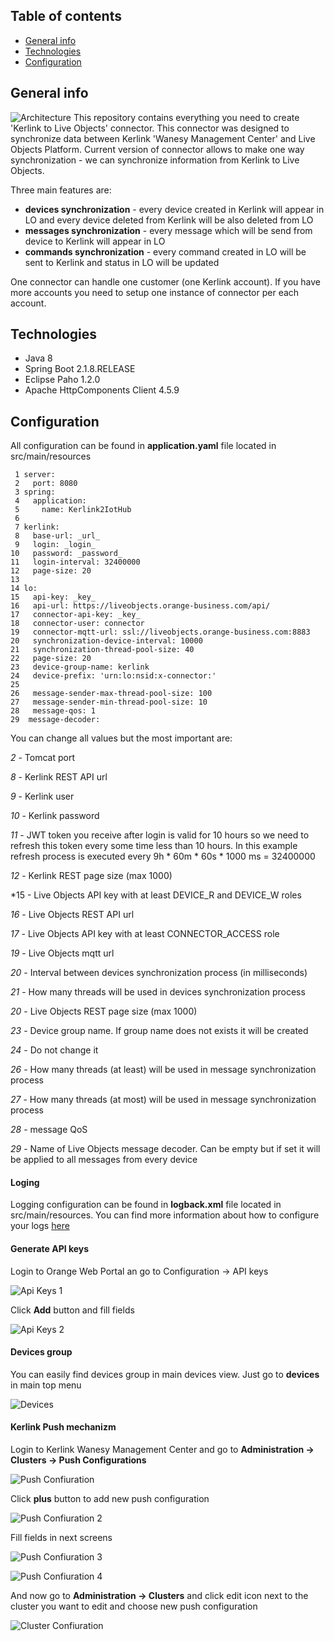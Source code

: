 ## Table of contents
* [General info](#general-info)
* [Technologies](#technologies)
* [Configuration](#configuration)

## General info
![Architecture](/assets/architecture.png)
This repository contains everything you need to create 'Kerlink to Live Objects' connector. This connector was designed to synchronize data between Kerlink 'Wanesy Management Center' and Live Objects Platform. Current version of connector allows to make one way synchronization - we can synchronize information from Kerlink to Live Objects.

Three main features are:
* **devices synchronization** - every device created in Kerlink will appear in LO and every device deleted from Kerlink will be also deleted from LO
* **messages synchronization** - every message which will be send from device to Kerlink will appear in LO
* **commands synchronization** - every command created in LO will be sent to Kerlink and status in LO will be updated

One connector can handle one customer (one Kerlink account). If you have more accounts you need to setup one instance of connector per each account.

## Technologies
* Java 8
* Spring Boot 2.1.8.RELEASE
* Eclipse Paho 1.2.0
* Apache HttpComponents Client 4.5.9

## Configuration
All configuration can be found in **application.yaml** file located in src/main/resources

```
 1 server:
 2   port: 8080
 3 spring:
 4   application:
 5     name: Kerlink2IotHub
 6     
 7 kerlink:
 8   base-url: _url_
 9   login: _login_
10   password: _password_
11   login-interval: 32400000
12   page-size: 20
13   
14 lo:
15   api-key: _key_
16   api-url: https://liveobjects.orange-business.com/api/
17   connector-api-key: _key_
18   connector-user: connector
19   connector-mqtt-url: ssl://liveobjects.orange-business.com:8883
20   synchronization-device-interval: 10000
21   synchronization-thread-pool-size: 40
22   page-size: 20
23   device-group-name: kerlink
24   device-prefix: 'urn:lo:nsid:x-connector:'
25   
26   message-sender-max-thread-pool-size: 100
27   message-sender-min-thread-pool-size: 10
28   message-qos: 1
29  message-decoder: 
```
You can change all values but the most important are:

*2* - Tomcat port

*8* - Kerlink REST API url

*9* -  Kerlink user

*10* -  Kerlink password

*11* -  JWT token you receive after login is valid for 10 hours so we need to refresh this token every some time less than 10 hours. In this example refresh process is executed every 9h * 60m * 60s * 1000 ms = 32400000

*12* - Kerlink REST page size (max 1000)

*15 - Live Objects API key with at least DEVICE\_R and DEVICE\_W roles 

*16* - Live Objects REST API url

*17* - Live Objects API key with at least CONNECTOR_ACCESS role

*19* - Live Objects mqtt url

*20* - Interval between devices synchronization process (in milliseconds)

*21* - How many threads will be used in devices synchronization process

*20* - Live Objects REST page size (max 1000)

*23* - Device group name. If group name does not exists it will be created

*24* - Do not change it

*26* - How many threads (at least) will be used in message synchronization process

*27* - How many threads (at most) will be used in message synchronization process

*28* - message QoS

*29* - Name of Live Objects message decoder. Can be empty but if set it will be applied to all messages from every device

#### Loging
Logging configuration can be found in **logback.xml** file located in src/main/resources. You can find more information about how to configure your logs [here](http://logback.qos.ch/manual/configuration.html) 

#### Generate API keys
Login to Orange Web Portal an go to Configuration -> API keys 

![Api Keys 1](/assets/api_key_1.png) 

Click **Add** button and fill fields

![Api Keys 2](/assets/api_key_2.png)


#### Devices group
You can easily find devices group in main devices view. Just go to **devices** in main top menu

![Devices](/assets/devices.png)

#### Kerlink Push mechanizm
Login to Kerlink Wanesy Management Center and go to **Administration -> Clusters -> Push Configurations**

![Push Confiuration](/assets/push_configuration.png)

Click **plus** button to add new push configuration

![Push Confiuration 2](/assets/push_configuration_2.png)

Fill fields in next screens

![Push Confiuration 3](/assets/push_configuration_3.png)

![Push Confiuration 4](/assets/push_configuration_4.png)

And now go to **Administration -> Clusters** and click edit icon next to the cluster you want to edit and choose new push configuration 

![Cluster Confiuration](/assets/cluster_configuration.png)